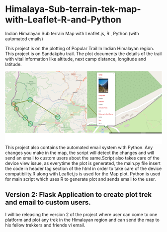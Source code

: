 # Himalaya-Sub-terrain-tek-map-with-Leaflet-R-and-Python
 Indian Himalayan Sub terrain Map with Leaflet.js, R , Python (with automated emails)

This project is on the plotting of Popular Trail In Indian Himalayan region. This project is on Sandakphu trail. The plot documents the details of the trail with vital information like altitude, next camp distance, longitude and latitude. 

![](trek_snapshot.png)
This project also contains the automated email system with Python. Any changes you make in the map, the script will detect the changes and will send an email to custom users about the same.Script also takes care of the device view issue, as everytime the plot is generated, the main.py file insert the code in header tag section of the html in order to take care of the device compatibility.R along with Leaflet,js is used for the Map plot. Python is used for main script which uses R to generate plot and sends email to the user.

## Version 2: Flask Application to create plot trek and email to custom users.

I will be releasing the version 2 of the project where user can come to one platform and plot any trek in the Himalayan region and can send the map to his fellow trekkers and friends vi email.

